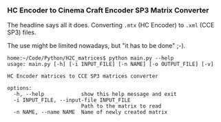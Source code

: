 ### HC Encoder to Cinema Craft Encoder SP3 Matrix Converter

The headline says all it does. Converting ```.mtx``` (HC Encoder) to ```.xml``` (CCE SP3) files.

The use might be limited nowadays, but "it has to be done" ;-).

```commandline
home:~/Code/Python/H2C_matrices$ python main.py --help
usage: main.py [-h] [-i INPUT_FILE] [-n NAME] [-o OUTPUT_FILE] [-v]

HC Encoder matrices to CCE SP3 matrices converter

options:
  -h, --help            show this help message and exit
  -i INPUT_FILE, --input-file INPUT_FILE
                        Path to the matrix to read
  -n NAME, --name NAME  Name of newly created matrix
```
